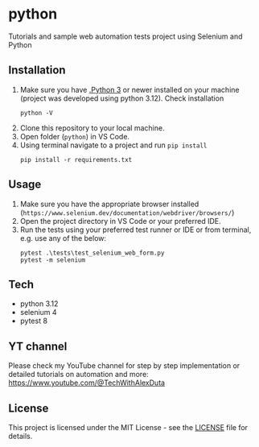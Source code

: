 # python
Tutorials and sample web automation tests project using Selenium and Python

## Installation
1. Make sure you have [.Python 3](https://www.python.org/downloads/) or newer installed on your machine (project was developed using python 3.12). Check installation
    ```PS
    python -V
    ```
2. Clone this repository to your local machine.
3. Open folder (`python`) in VS Code. 
4. Using terminal navigate to a project and run `pip install`
    ```PS
    pip install -r requirements.txt
    ```

## Usage
1. Make sure you have the appropriate browser installed (`https://www.selenium.dev/documentation/webdriver/browsers/`)
2. Open the project directory in VS Code or your preferred IDE. 
4. Run the tests using your preferred test runner or IDE or from terminal, e.g. use any of the below:
    ```PS
    pytest .\tests\test_selenium_web_form.py
    pytest -m selenium
    ```

## Tech
- python 3.12
- selenium 4
- pytest 8

## YT channel
Please check my YouTube channel for step by step implementation or detailed tutorials on automation and more: https://www.youtube.com/@TechWithAlexDuta

## License
This project is licensed under the MIT License - see the [LICENSE](LICENSE) file for details.